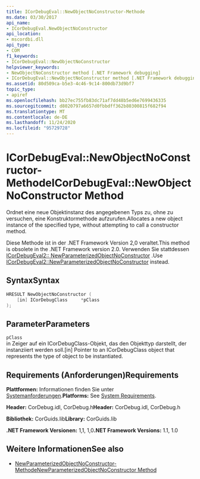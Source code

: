 ```yaml
---
title: ICorDebugEval::NewObjectNoConstructor-Methode
ms.date: 03/30/2017
api_name:
- ICorDebugEval.NewObjectNoConstructor
api_location:
- mscordbi.dll
api_type:
- COM
f1_keywords:
- ICorDebugEval::NewObjectNoConstructor
helpviewer_keywords:
- NewObjectNoConstructor method [.NET Framework debugging]
- ICorDebugEval::NewObjectNoConstructor method [.NET Framework debugging]
ms.assetid: 80d509ca-b5e3-4c46-9c14-800db73d9bf7
topic_type:
- apiref
ms.openlocfilehash: bb27ec755fb83dc71af7dd48b5ed6e7699436335
ms.sourcegitcommit: d8020797a6657d0fbbdff362b80300815f682f94
ms.translationtype: MT
ms.contentlocale: de-DE
ms.lasthandoff: 11/24/2020
ms.locfileid: "95729728"
---
```

# <a name="icordebugevalnewobjectnoconstructor-method"></a><span data-ttu-id="2b98b-102">ICorDebugEval::NewObjectNoConstructor-Methode</span><span class="sxs-lookup"><span data-stu-id="2b98b-102">ICorDebugEval::NewObjectNoConstructor Method</span></span>

<span data-ttu-id="2b98b-103">Ordnet eine neue Objektinstanz des angegebenen Typs zu, ohne zu versuchen, eine Konstruktormethode aufzurufen.</span><span class="sxs-lookup"><span data-stu-id="2b98b-103">Allocates a new object instance of the specified type, without attempting to call a constructor method.</span></span>  
  
 <span data-ttu-id="2b98b-104">Diese Methode ist in der .NET Framework Version 2,0 veraltet.</span><span class="sxs-lookup"><span data-stu-id="2b98b-104">This method is obsolete in the .NET Framework version 2.0.</span></span> <span data-ttu-id="2b98b-105">Verwenden Sie stattdessen [ICorDebugEval2:: NewParameterizedObjectNoConstructor](icordebugeval2-newparameterizedobjectnoconstructor-method.md) .</span><span class="sxs-lookup"><span data-stu-id="2b98b-105">Use [ICorDebugEval2::NewParameterizedObjectNoConstructor](icordebugeval2-newparameterizedobjectnoconstructor-method.md) instead.</span></span>  
  
## <a name="syntax"></a><span data-ttu-id="2b98b-106">Syntax</span><span class="sxs-lookup"><span data-stu-id="2b98b-106">Syntax</span></span>  
  
```cpp  
HRESULT NewObjectNoConstructor (  
    [in] ICorDebugClass     *pClass  
);  
```  
  
## <a name="parameters"></a><span data-ttu-id="2b98b-107">Parameter</span><span class="sxs-lookup"><span data-stu-id="2b98b-107">Parameters</span></span>  

 `pClass`  
 <span data-ttu-id="2b98b-108">in Zeiger auf ein ICorDebugClass-Objekt, das den Objekttyp darstellt, der instanziiert werden soll.</span><span class="sxs-lookup"><span data-stu-id="2b98b-108">[in] Pointer to an ICorDebugClass object that represents the type of object to be instantiated.</span></span>  
  
## <a name="requirements"></a><span data-ttu-id="2b98b-109">Requirements (Anforderungen)</span><span class="sxs-lookup"><span data-stu-id="2b98b-109">Requirements</span></span>  

 <span data-ttu-id="2b98b-110">**Plattformen:** Informationen finden Sie unter [Systemanforderungen](../../get-started/system-requirements.md).</span><span class="sxs-lookup"><span data-stu-id="2b98b-110">**Platforms:** See [System Requirements](../../get-started/system-requirements.md).</span></span>  
  
 <span data-ttu-id="2b98b-111">**Header:** CorDebug.idl, CorDebug.h</span><span class="sxs-lookup"><span data-stu-id="2b98b-111">**Header:** CorDebug.idl, CorDebug.h</span></span>  
  
 <span data-ttu-id="2b98b-112">**Bibliothek:** CorGuids.lib</span><span class="sxs-lookup"><span data-stu-id="2b98b-112">**Library:** CorGuids.lib</span></span>  
  
 <span data-ttu-id="2b98b-113">**.NET Framework Versionen:** 1,1, 1,0</span><span class="sxs-lookup"><span data-stu-id="2b98b-113">**.NET Framework Versions:** 1.1, 1.0</span></span>  
  
## <a name="see-also"></a><span data-ttu-id="2b98b-114">Weitere Informationen</span><span class="sxs-lookup"><span data-stu-id="2b98b-114">See also</span></span>

- [<span data-ttu-id="2b98b-115">NewParameterizedObjectNoConstructor-Methode</span><span class="sxs-lookup"><span data-stu-id="2b98b-115">NewParameterizedObjectNoConstructor Method</span></span>](icordebugeval2-newparameterizedobjectnoconstructor-method.md)
